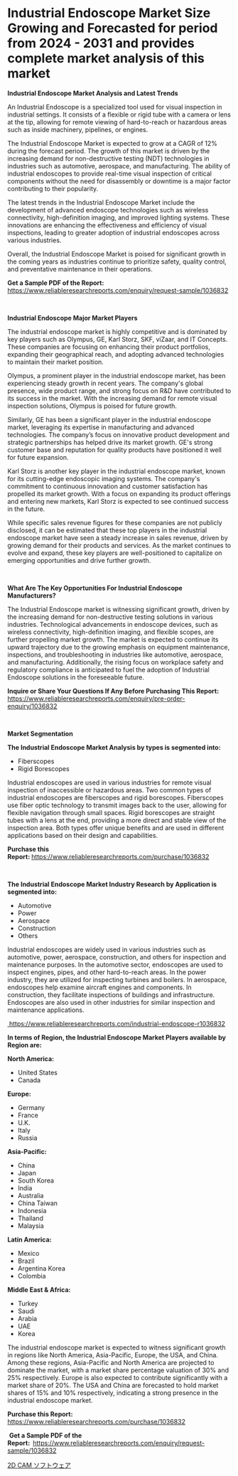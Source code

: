 <p><h1>Industrial Endoscope Market Size Growing and Forecasted for period from 2024 - 2031 and provides complete market analysis of this market</h1></p><p><strong>Industrial Endoscope Market Analysis and Latest Trends</strong></p>
<p><p>An Industrial Endoscope is a specialized tool used for visual inspection in industrial settings. It consists of a flexible or rigid tube with a camera or lens at the tip, allowing for remote viewing of hard-to-reach or hazardous areas such as inside machinery, pipelines, or engines.</p><p>The Industrial Endoscope Market is expected to grow at a CAGR of 12% during the forecast period. The growth of this market is driven by the increasing demand for non-destructive testing (NDT) technologies in industries such as automotive, aerospace, and manufacturing. The ability of industrial endoscopes to provide real-time visual inspection of critical components without the need for disassembly or downtime is a major factor contributing to their popularity.</p><p>The latest trends in the Industrial Endoscope Market include the development of advanced endoscope technologies such as wireless connectivity, high-definition imaging, and improved lighting systems. These innovations are enhancing the effectiveness and efficiency of visual inspections, leading to greater adoption of industrial endoscopes across various industries.</p><p>Overall, the Industrial Endoscope Market is poised for significant growth in the coming years as industries continue to prioritize safety, quality control, and preventative maintenance in their operations.</p></p>
<p><strong>Get a Sample PDF of the Report:&nbsp;</strong> <a href="https://www.reliableresearchreports.com/enquiry/request-sample/1036832">https://www.reliableresearchreports.com/enquiry/request-sample/1036832</a></p>
<p>&nbsp;</p>
<p><strong>Industrial Endoscope Major Market Players</strong></p>
<p><p>The industrial endoscope market is highly competitive and is dominated by key players such as Olympus, GE, Karl Storz, SKF, viZaar, and IT Concepts. These companies are focusing on enhancing their product portfolios, expanding their geographical reach, and adopting advanced technologies to maintain their market position.</p><p>Olympus, a prominent player in the industrial endoscope market, has been experiencing steady growth in recent years. The company's global presence, wide product range, and strong focus on R&D have contributed to its success in the market. With the increasing demand for remote visual inspection solutions, Olympus is poised for future growth.</p><p>Similarly, GE has been a significant player in the industrial endoscope market, leveraging its expertise in manufacturing and advanced technologies. The company’s focus on innovative product development and strategic partnerships has helped drive its market growth. GE's strong customer base and reputation for quality products have positioned it well for future expansion.</p><p>Karl Storz is another key player in the industrial endoscope market, known for its cutting-edge endoscopic imaging systems. The company's commitment to continuous innovation and customer satisfaction has propelled its market growth. With a focus on expanding its product offerings and entering new markets, Karl Storz is expected to see continued success in the future.</p><p>While specific sales revenue figures for these companies are not publicly disclosed, it can be estimated that these top players in the industrial endoscope market have seen a steady increase in sales revenue, driven by growing demand for their products and services. As the market continues to evolve and expand, these key players are well-positioned to capitalize on emerging opportunities and drive further growth.</p></p>
<p>&nbsp;</p>
<p><strong>What Are The Key Opportunities For Industrial Endoscope Manufacturers?</strong></p>
<p><p>The Industrial Endoscope market is witnessing significant growth, driven by the increasing demand for non-destructive testing solutions in various industries. Technological advancements in endoscope devices, such as wireless connectivity, high-definition imaging, and flexible scopes, are further propelling market growth. The market is expected to continue its upward trajectory due to the growing emphasis on equipment maintenance, inspections, and troubleshooting in industries like automotive, aerospace, and manufacturing. Additionally, the rising focus on workplace safety and regulatory compliance is anticipated to fuel the adoption of Industrial Endoscope solutions in the foreseeable future.</p></p>
<p><strong>Inquire or Share Your Questions If Any Before Purchasing This Report:</strong> <a href="https://www.reliableresearchreports.com/enquiry/pre-order-enquiry/1036832">https://www.reliableresearchreports.com/enquiry/pre-order-enquiry/1036832</a></p>
<p>&nbsp;</p>
<p><strong>Market Segmentation</strong></p>
<p><strong>The Industrial Endoscope Market Analysis by types is segmented into:</strong></p>
<p><ul><li>Fiberscopes</li><li>Rigid Borescopes</li></ul></p>
<p><p>Industrial endoscopes are used in various industries for remote visual inspection of inaccessible or hazardous areas. Two common types of industrial endoscopes are fiberscopes and rigid borescopes. Fiberscopes use fiber optic technology to transmit images back to the user, allowing for flexible navigation through small spaces. Rigid borescopes are straight tubes with a lens at the end, providing a more direct and stable view of the inspection area. Both types offer unique benefits and are used in different applications based on their design and capabilities.</p></p>
<p><strong>Purchase this Report:&nbsp;</strong><a href="https://www.reliableresearchreports.com/purchase/1036832">https://www.reliableresearchreports.com/purchase/1036832</a></p>
<p>&nbsp;</p>
<p><strong>The Industrial Endoscope Market Industry Research by Application is segmented into:</strong></p>
<p><ul><li>Automotive</li><li>Power</li><li>Aerospace</li><li>Construction</li><li>Others</li></ul></p>
<p><p>Industrial endoscopes are widely used in various industries such as automotive, power, aerospace, construction, and others for inspection and maintenance purposes. In the automotive sector, endoscopes are used to inspect engines, pipes, and other hard-to-reach areas. In the power industry, they are utilized for inspecting turbines and boilers. In aerospace, endoscopes help examine aircraft engines and components. In construction, they facilitate inspections of buildings and infrastructure. Endoscopes are also used in other industries for similar inspection and maintenance applications.</p></p>
<p><a href="https://www.reliableresearchreports.com/industrial-endoscope-r1036832">&nbsp;https://www.reliableresearchreports.com/industrial-endoscope-r1036832</a></p>
<p><strong>In terms of Region, the Industrial Endoscope Market Players available by Region are:</strong></p>
<p>
    <p> <strong> North America: </strong>
        <ul>
            <li>United States</li>
            <li>Canada</li>
        </ul>
        </p> 
    <p> <strong> Europe: </strong>
        <ul>
            <li>Germany</li>
            <li>France</li>
            <li>U.K.</li>
            <li>Italy</li>
            <li>Russia</li>
        </ul>
        </p> 
    <p> <strong> Asia-Pacific: </strong>
        <ul>
            <li>China</li>
            <li>Japan</li>
            <li>South Korea</li>
            <li>India</li>
            <li>Australia</li>
            <li>China Taiwan</li>
            <li>Indonesia</li>
            <li>Thailand</li>
            <li>Malaysia</li>
        </ul>
        </p> 
    <p> <strong> Latin America: </strong>
        <ul>
            <li>Mexico</li>
            <li>Brazil</li>
            <li>Argentina Korea</li>
            <li>Colombia</li>
        </ul>
        </p> 
    <p> <strong> Middle East & Africa: </strong>
        <ul>
            <li>Turkey</li>
            <li>Saudi</li>
            <li>Arabia</li>
            <li>UAE</li>
            <li>Korea</li>
        </ul>
    </p>
    </p>
<p><p>The industrial endoscope market is expected to witness significant growth in regions like North America, Asia-Pacific, Europe, the USA, and China. Among these regions, Asia-Pacific and North America are projected to dominate the market, with a market share percentage valuation of 30% and 25% respectively. Europe is also expected to contribute significantly with a market share of 20%. The USA and China are forecasted to hold market shares of 15% and 10% respectively, indicating a strong presence in the industrial endoscope market.</p></p>
<p><strong>Purchase this Report: </strong><a href="https://www.reliableresearchreports.com/purchase/1036832">https://www.reliableresearchreports.com/purchase/1036832</a></p>
<p>&nbsp;<strong>Get a Sample PDF of the Report:&nbsp;&nbsp;</strong><a href="https://www.reliableresearchreports.com/enquiry/request-sample/1036832">https://www.reliableresearchreports.com/enquiry/request-sample/1036832</a></p>
<p><strong></strong></p>
<p><p><a href="https://github.com/nemesis2824/Market-Research-Report-List-1/blob/main/986447230319.md">2D CAM ソフトウェア</a></p></p>